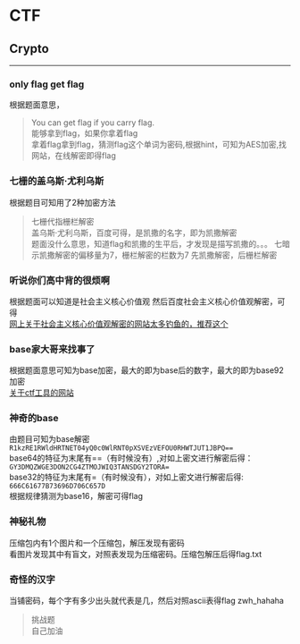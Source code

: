 # CTF
##  Crypto
---
###  only flag get flag
根据题面意思，
>You can get flag if you carry flag.   
>能够拿到flag，如果你拿着flag   
拿着flag拿到flag，猜测flag这个单词为密码,根据hint，可知为AES加密,找网站，在线解密即得flag
###  七栅的盖乌斯·尤利乌斯
根据题目可知用了2种加密方法
>七栅代指栅栏解密   
>盖乌斯·尤利乌斯，百度可得，是凯撒的名字，即为凯撒解密   
题面没什么意思，知道flag和凯撒的生平后，才发现是描写凯撒的。。。
七暗示凯撒解密的偏移量为7，栅栏解密的栏数为7
先凯撒解密，后栅栏解密
###  听说你们高中背的很烦啊
根据题面可以知道是社会主义核心价值观
然后百度社会主义核心价值观解密，可得   
[网上关于社会主义核心价值观解密的网站太多钓鱼的，推荐这个](https://sym233.github.io/core-values-encoder/)
###  base家大哥来找事了
根据题面意思可知为base加密，最大的即为base后的数字，最大的即为base92加密  
[关于ctf工具的网站](http://ctf.ssleye.com/)
###  神奇的base
由题目可知为base解密   
```R1kzRE1RWldHRTNET04yQ0c0WlRNT0pXSVEzVEFOU0RHWTJUT1JBPQ==```   
base64的特征为末尾有==（有时候没有）,对如上密文进行解密后得：   
```GY3DMQZWGE3DON2CG4ZTMOJWIQ3TANSDGY2TORA=```   
base32的特征为末尾有=（有时候没有），对如上密文进行解密后得:   
```666C61677B73696D706C657D```   
根据规律猜测为base16，解密可得flag   
###  神秘礼物
压缩包内有1个图片和一个压缩包，解压发现有密码   
看图片发现其中有盲文，对照表发现为压缩密码。压缩包解压后得flag.txt   
###  奇怪的汉字	
当铺密码，每个字有多少出头就代表是几，然后对照ascii表得flag
zwh_hahaha
>挑战题   
>自己加油
